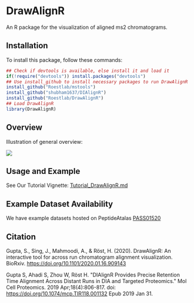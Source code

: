 # DrawAlignR

An R package for the visualization of aligned ms2 chromatograms.

## Installation

To install this package, follow these commands:

``` r
## Check if devtools is available, else install it and load it
if(!require("devtools")) install.packages("devtools")
## Use install_github to install necessary packages to run DrawAlignR
install_github("Roestlab/mstools")
install_github("shubham1637/DIAlignR")
install_github("Roestlab/DrawAlignR")
## Load DrawAlignR
library(DrawAlignR)
```

## Overview

Illustration of general overview:

![](./inst/extdata/MAHMOODI_A_A1.PNG)

## Usage and Example

See Our Tutorial Vignette: [Tutorial_DrawAlignR.md](https://github.com/Roestlab/DrawAlignR/tree/master/vignettes/Tutorial_DrawAlignR.md)

## Example Dataset Availability

We have example datasets hosted on PeptideAtalas [PASS01520](https://db.systemsbiology.net/sbeams/cgi/PeptideAtlas/PASS_View?identifier=PASS01520)


## Citation

Gupta, S., Sing, J., Mahmoodi, A., & Röst, H. (2020). DrawAlignR: An interactive tool for across run chromatogram alignment visualization. BioRxiv. https://doi.org/10.1101/2020.01.16.909143

Gupta S, Ahadi S, Zhou W, Röst H. "DIAlignR Provides Precise Retention Time Alignment Across Distant Runs in DIA and Targeted Proteomics." Mol Cell Proteomics. 2019 Apr;18(4):806-817. doi: https://doi.org/10.1074/mcp.TIR118.001132 Epub 2019 Jan 31.